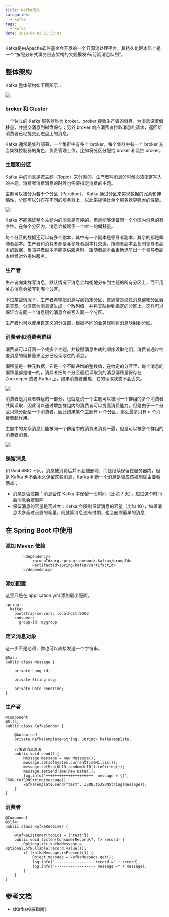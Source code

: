```yaml
---
title: Kafka简介
categories:
  - Kafka
tags:
  - Kafka
date: 2019-04-02 21:33:01
---
```


Kafka是由Apache软件基金会开发的一个开源流处理平台，其持久化层本质上是一个“按照分布式事务日志架构的大规模发布/订阅消息队列”。<!-- more -->

## 整体架构

Kafka 整体架构如下图所示：

![](kafka.png)

### broker 和 Cluster

一个独立的 Kafka 服务器称为 broker。broker 接收生产者的消息，为消息设置偏移量，并提交消息到磁盘保存；另外 broker 响应消费者拉取消息的请求，返回给消费者已经提交到磁盘上的消息。

Kafka 通常是集群部署，一个集群中有多个 broker，每个集群中有一个 broker 充当集群控制器的角色，负责管理工作，比如将分区分配给 broker 和监控 broker。

### 主题和分区

Kafka 中的消息是按主题（Topic）来分类的，生产者写消息的时候必须指定写入的主题，消费者消费消息的时候也需要指定消费的主题。

主题可以被分为若干个分区（Partition），Kafka 通过分区来实现数据的冗余和伸缩性，分区可以分布在不同的服务器上，以此来提供比单个服务器更强大的性能。

![](topic_anatomy.png)

Kafka 不能保证整个主题内的消息是有序的，但是能够保证同一个分区内消息的有序性。在每个分区内，消息会被赋予一个唯一的偏移量。

每个分区的数据还可以有多个副本，其中有一个副本是领导者副本，其余的都是跟随者副本。生产者和消费者都是与领导者副本打交道，跟随者副本会复制领导者副本的数据，当领导者副本不能提供服务时，跟随者副本会重新选举出一个领导者副本继续对外提供服务。

### 生产者

生产者向集群写消息，默认情况下消息会均衡地分布到主题的所有分区上，而不用关心消息会被写到哪个分区。

不过某些情况下，生产者希望把消息写到指定分区，这通常是通过消息键和分区器来实现，分区器为消息键生成一个散列值，并将其映射到指定的分区上，这样可以保证含有同一个消息键的消息会被写入同一个分区。

生产者也可以使用自定义的分区器，根据不同的业务规则将消息映射到分区。


### 消费者和消费者群组

消费者可以订阅一个或多个主题，并按照消息生成的顺序读取他们，消费者通过检查消息的偏移量来区分已经读取过的消息。

偏移量是一种元数据，它是一个不断递增的整数值，在给定的分区里，每个消息的偏移量都是唯一的，消费者把每个分区最后读取到的消息偏移量保存在 Zookeeper 或者 Kafka 上，如果消费者重启，它的读取状态不会丢失。

![](consumer.png)

消费者是消费者群组的一部分，也就是说一个主题可以被同一个群组的多个消费者共同读取，因此可以通过增加群组内的消费者可以提高消费能力，但是由于一个分区只能分配给一个消费者，因此如果某个主题有 n 个分区，那么最多只有 n 个消费者起作用。

主题中的某条消息只能被同一个群组中的消费者消费一遍，但是可以被多个群组的消费者消费。

![](consumer-groups.png)

### 保留消息

和 RabbitMQ 不同，消息被消费后并不会被删除，而是继续保留在服务器内，但是 Kafka 也不会永久保留这些消息，Kafka 判断一个消息是否应该被删除主要看两点：

- 消息是否过期：消息会在 Kafka 中保留一段时间（比如 7 天），超过这个时间后消息会被删除
- 保留消息的容量是否过大：Kafka 会限制保留消息的容量（比如 1G），如果消息太多超过设置的容量，则就算消息没有过期，也会删除最早的消息


## 在 Spring Boot 中使用

### 添加 Maven 依赖

```
		<dependency>
			<groupId>org.springframework.kafka</groupId>
			<artifactId>spring-kafka</artifactId>
		</dependency>
```

### 添加配置

这里只是在 application.yml 添加最小配置。

```
spring:
  kafka:
    bootstrap-servers: localhost:9092
    consumer:
      group-id: mygroup
```

### 定义消息对象

这一步不是必须，你也可以直接发送一个字符串。

```
@Data
public class Message {

    private Long id;

    private String msg;

    private Date sendTime;
}
```

### 生产者

```
@Component
@Slf4j
public class KafkaSender {

    @Autowired
    private KafkaTemplate<String, String> kafkaTemplate;

    //发送消息方法
    public void send() {
        Message message = new Message();
        message.setId(System.currentTimeMillis());
        message.setMsg(UUID.randomUUID().toString());
        message.setSendTime(new Date());
        log.info("+++++++++++++++++++++  message = {}", JSON.toJSONString(message));
        kafkaTemplate.send("test", JSON.toJSONString(message));
    }
}
```

### 消费者

```
@Component
@Slf4j
public class KafkaReceiver {

    @KafkaListener(topics = {"test"})
    public void listen(ConsumerRecord<?, ?> record) {
        Optional<?> kafkaMessage = Optional.ofNullable(record.value());
        if (kafkaMessage.isPresent()) {
            Object message = kafkaMessage.get();
            log.info("----------------- record =" + record);
            log.info("------------------ message =" + message);
        }
    }
}
```


## 参考文档

- 《Kafka权威指南》

